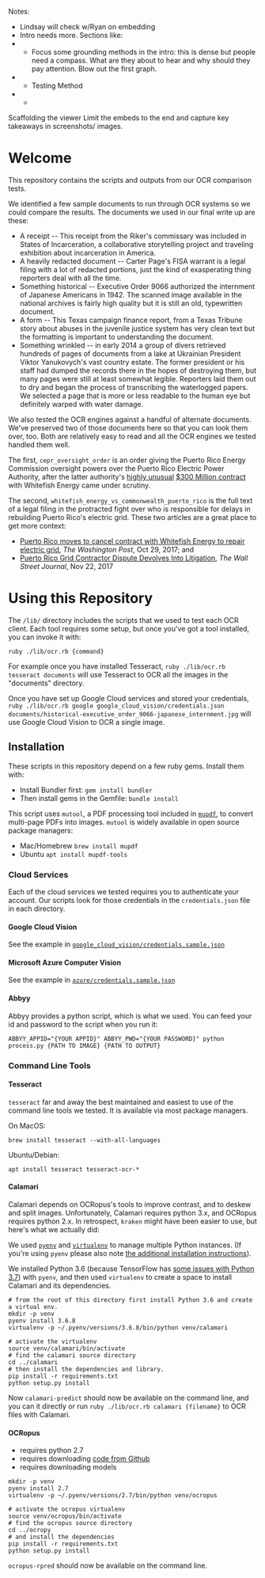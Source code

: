 Notes:
* Lindsay will check w/Ryan on embedding
* Intro needs more. Sections like:
* * Focus some grounding methods in the intro: this is dense but people need a compass. What are they about to hear and why should they pay attention. Blow out the first graph.
* * Testing Method
* *

Scaffolding the viewer
Limit the embeds to the end and capture key takeaways in screenshots/ images.


# Welcome

This repository contains the scripts and outputs from our OCR comparison tests.

We identified a few sample documents to run through OCR systems so we could compare the results. The documents we used in our final write up are these:

+ A receipt -- This receipt from the Riker's commissary was included in States of Incarceration, a collaborative storytelling project and traveling exhibition about incarceration in America.
+ A heavily redacted document -- Carter Page's FISA warrant is a legal filing with a lot of redacted portions, just the kind of exasperating thing reporters deal with all the time.
+ Something historical -- Executive Order 9066 authorized the internment of Japanese Americans in 1942. The scanned image available in the national archives is fairly high quality but it is still an old, typewritten document.
+ A form -- This Texas campaign finance report, from a Texas Tribune story about abuses in the juvenile justice system has very clean text but the formatting is important to understanding the document.
+ Something wrinkled --  in early 2014 a group of divers retrieved hundreds of pages of documents from a lake at Ukrainian President Viktor Yanukovych's vast country estate. The former president or his staff had dumped the records there in the hopes of destroying them, but many pages were still at least somewhat legible. Reporters laid them out to dry and began the process of transcribing the waterlogged papers. We selected a page that is more or less readable to the human eye but definitely warped with water damage.

We also tested the OCR engines against a handful of alternate documents. We've preserved two of those documents here so that you can look them over, too. Both are relatively easy to read and all the OCR engines we tested handled them well.  

The first, `cepr_oversight_order`  is an order giving the Puerto Rico Energy Commission oversight powers over the Puerto Rico Electric Power Authority, after the latter authority's [highly unusual](https://www.reuters.com/article/us-usa-puertorico-power/tiny-montana-firms-puerto-rico-power-deal-draws-scrutiny-idUSKBN1CW1X1) [$300 Million contract](https://www.vox.com/policy-and-politics/2017/11/15/16648924/puerto-rico-whitefish-contract-congress-investigation) with Whitefish Energy came under scrutiny.

The second, `whitefish_energy_vs_commonwealth_puerto_rico` is the full text of a legal filing in the protracted fight over who is responsible for delays in rebuilding Puerto Rico's electric grid. These two articles are a great place to get more context:
* [Puerto Rico moves to cancel contract with Whitefish Energy to repair electric grid](https://www.washingtonpost.com/business/economy/puerto-rico-governor-says-contract-to-whitefish-company-should-be-canceled/2017/10/29/e5336cda-bcb8-11e7-97d9-bdab5a0ab381_story.html?utm_term=.685e693e654d), *The Washington Post*, Oct 29, 2017; and
* [Puerto Rico Grid Contractor Dispute Devolves Into Litigation](https://www.wsj.com/articles/puerto-rico-grid-contractor-dispute-devolves-into-litigation-1511396684), *The Wall Street Journal*, Nov 22, 2017

# Using this Repository

The `/lib/` directory includes the scripts that we used to test each OCR client. Each tool requires some setup, but once you've got a tool installed, you can invoke it with:

`ruby ./lib/ocr.rb {command}`

For example once you have installed Tesseract, `ruby ./lib/ocr.rb tesseract documents` will use Tesseract to OCR all the images in the "documents" directory.

Once you have set up Google Cloud services and stored your credentials, `ruby ./lib/ocr.rb google google_cloud_vision/credentials.json documents/historical-executive_order_9066-japanese_internment.jpg` will use Google Cloud Vision to OCR a single image.

## Installation

These scripts in this repository depend on a few ruby gems. Install them with:

- Install Bundler first: `gem install bundler`
- Then install gems in the Gemfile: `bundle install`

This script uses `mutool`, a PDF processing tool included in  [`mupdf`](https://mupdf.com/docs/index.html), to convert multi-page PDFs into images. `mutool` is widely available in open source package managers:

- Mac/Homebrew `brew install mupdf`
- Ubuntu `apt install mupdf-tools`

### Cloud Services

Each of the cloud services we tested requires you to authenticate your account. Our scripts look for those credentials in the `credentials.json` file in each directory.  

#### Google Cloud Vision

See the example in [`google_cloud_vision/credentials.sample.json`](https://github.com/factful/ocr_testing/blob/master/google_cloud_vision/credentials.sample.json)

#### Microsoft Azure Computer Vision

See the example in [`azure/credentials.sample.json`](https://github.com/factful/ocr_testing/blob/master/azure/credentials.sample.json)

#### Abbyy

Abbyy provides a python script, which is what we used. You can feed your id and password to the script when you run it:

`ABBYY_APPID="{YOUR APPID}" ABBYY_PWD="{YOUR PASSWORD}" python process.py {PATH TO IMAGE} {PATH TO OUTPUT}`

### Command Line Tools

#### Tesseract

`tesseract` far and away the best maintained and easiest to use of the command line tools we tested.  It is available via most package managers.

On MacOS:

`brew install tesseract --with-all-languages`

Ubuntu/Debian:

`apt install tesseract tesseract-ocr-*`

#### Calamari

Calamari depends on OCRopus's tools to improve contrast, and to deskew and split images. Unfortunately, Calamari requires python 3.x, and OCRopus requires python 2.x. In retrospect, `kraken` might have been easier to use, but here's what we actually did:

We used [`pyenv`][pyenv] and [`virtualenv`][virtualenv] to manage multiple Python instances.  (If you're using `pyenv` please also note [the additional installation instructions](https://github.com/pyenv/pyenv/wiki#suggested-build-environment)).

We installed Python 3.6 (because TensorFlow has [some issues with Python 3.7](https://github.com/tensorflow/tensorflow/issues/17022)) with `pyenv`, and then used `virtualenv` to create a space to install Calamari and its dependencies.

```
# from the root of this directory first install Python 3.6 and create a virtual env.
mkdir -p venv
pyenv install 3.6.8
virtualenv -p ~/.pyenv/versions/3.6.8/bin/python venv/calamari
```

```
# activate the virtualenv
source venv/calamari/bin/activate
# find the calamari source directory
cd ../calamari
# then install the dependencies and library.
pip install -r requirements.txt
python setup.py install
```

Now `calamari-predict` should now be available on the command line, and you can it directly or run `ruby ./lib/ocr.rb calamari {filename}` to OCR files with Calamari. 

#### OCRopus

- requires python 2.7
- requires downloading [code from Github](https://github.com/tmbdev/ocropy)
- requires downloading models

```
mkdir -p venv
pyenv install 2.7
virtualenv -p ~/.pyenv/versions/2.7/bin/python venv/ocropus
```

```
# activate the ocropus virtualenv
source venv/ocropus/bin/activate
# find the ocropus source directory
cd ../ocropy
# and install the dependencies
pip install -r requirements.txt
python setup.py install
```

`ocropus-rpred` should now be available on the command line.


[pyenv]: https://github.com/pyenv/pyenv
[virtualenv]: https://virtualenv.pypa.io/en/latest/

